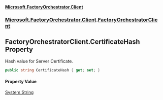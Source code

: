 #### [Microsoft.FactoryOrchestrator.Client](./Microsoft-FactoryOrchestrator-Client.md 'Microsoft.FactoryOrchestrator.Client')
### [Microsoft.FactoryOrchestrator.Client](./Microsoft-FactoryOrchestrator-Client.md 'Microsoft.FactoryOrchestrator.Client').[FactoryOrchestratorClient](./Microsoft-FactoryOrchestrator-Client-FactoryOrchestratorClient.md 'Microsoft.FactoryOrchestrator.Client.FactoryOrchestratorClient')
## FactoryOrchestratorClient.CertificateHash Property
Hash value for Server Certificate.  
```csharp
public string CertificateHash { get; set; }
```
#### Property Value
[System.String](https://docs.microsoft.com/en-us/dotnet/api/System.String 'System.String')  

